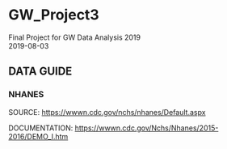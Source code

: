 # GW_Project3
Final Project for GW Data Analysis 2019<br />
2019-08-03

## DATA GUIDE

### NHANES
SOURCE:
https://wwwn.cdc.gov/nchs/nhanes/Default.aspx

DOCUMENTATION:
https://wwwn.cdc.gov/Nchs/Nhanes/2015-2016/DEMO_I.htm
